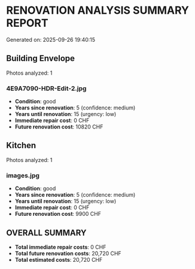 # RENOVATION ANALYSIS SUMMARY REPORT
Generated on: 2025-09-26 19:40:15

## Building Envelope
Photos analyzed: 1

### 4E9A7090-HDR-Edit-2.jpg
- **Condition**: good
- **Years since renovation**: 5 (confidence: medium)
- **Years until renovation**: 15 (urgency: low)
- **Immediate repair cost**: 0 CHF
- **Future renovation cost**: 10820 CHF

## Kitchen
Photos analyzed: 1

### images.jpg
- **Condition**: good
- **Years since renovation**: 5 (confidence: medium)
- **Years until renovation**: 15 (urgency: low)
- **Immediate repair cost**: 0 CHF
- **Future renovation cost**: 9900 CHF

## OVERALL SUMMARY
- **Total immediate repair costs**: 0 CHF
- **Total future renovation costs**: 20,720 CHF
- **Total estimated costs**: 20,720 CHF